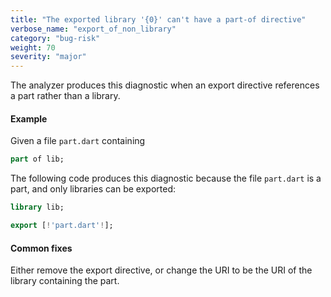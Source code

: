```yaml
---
title: "The exported library '{0}' can't have a part-of directive"
verbose_name: "export_of_non_library"
category: "bug-risk"
weight: 70
severity: "major"
---
```

The analyzer produces this diagnostic when an export directive references a
part rather than a library.

#### Example

Given a file `part.dart` containing

```dart
part of lib;
```

The following code produces this diagnostic because the file `part.dart` is
a part, and only libraries can be exported:

```dart
library lib;

export [!'part.dart'!];
```

#### Common fixes

Either remove the export directive, or change the URI to be the URI of the
library containing the part.
